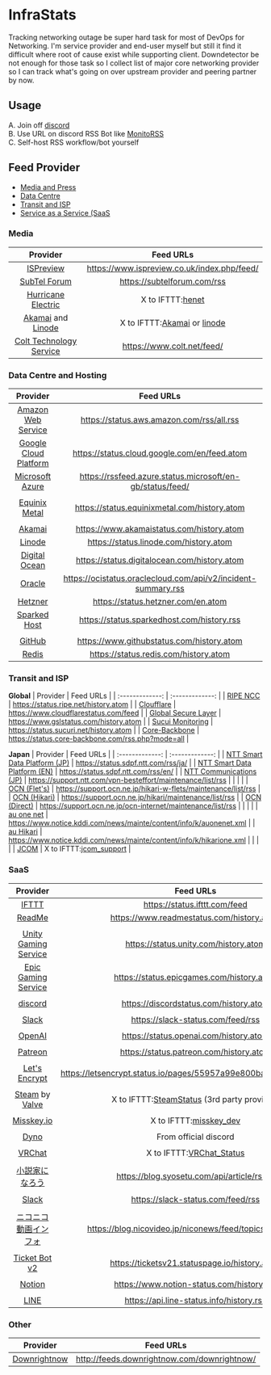 # InfraStats
Tracking networking outage be super hard task for most of DevOps for Networking.
I'm service provider and end-user myself but still it find it difficult where root of cause exist while supporting client.
Downdetector be not enough for those task so I collect list of major core networking provider so I can track what's going on over upstream provider and peering partner by now.

## Usage
 A. Join off [discord](https://discord.gg/8tdcHxzmBT)  
 B. Use URL on discord RSS Bot like [MonitoRSS](https://monitorss.xyz/)  
 C. Self-host RSS workflow/bot yourself

## Feed Provider
- [Media and Press](#media)
- [Data Centre](#data-centre-and-hosting)
- [Transit and ISP](#transit-and-isp)
- [Service as a Service (SaaS](#saas)

### Media
| Provider | Feed URLs |
| :-------------: | :-------------: |
| [ISPreview](https://www.ispreview.co.uk/) | https://www.ispreview.co.uk/index.php/feed/ |
| [SubTel Forum](https://subtelforum.com/) | https://subtelforum.com/rss |
| [Hurricane Electric](http://he.net/) | X to IFTTT:[henet](https://x.com/henet) |
| [Akamai](https://www.akamai.com/) and [Linode](https://www.linode.com/) | X to IFTTT:[Akamai](https://x.com/Akamai) or [linode](https://x.com/linode) |
| [Colt Technology Service](https://www.colt.net/) | https://www.colt.net/feed/ |

### Data Centre and Hosting
| Provider | Feed URLs |
| :-------------: | :-------------: |
| [Amazon Web Service](https://aws.amazon.com/) | https://status.aws.amazon.com/rss/all.rss |
| [Google Cloud Platform](https://cloud.google.com/) | https://status.cloud.google.com/en/feed.atom |
| [Microsoft Azure](https://azure.microsoft/) | https://rssfeed.azure.status.microsoft/en-gb/status/feed/ |
|  |  |
| [Equinix Metal](https://equinix.com/) | https://status.equinixmetal.com/history.atom |
|  |  |
| [Akamai](https://www.akamai.com/) | https://www.akamaistatus.com/history.atom |
| [Linode](https://www.linode.com/) | https://status.linode.com/history.atom |
| [Digital Ocean](https://digitalocean.com/) | https://status.digitalocean.com/history.atom |
| [Oracle](https://www.oracle.com/) | https://ocistatus.oraclecloud.com/api/v2/incident-summary.rss |
| [Hetzner](https://www.hetzner.com/) | https://status.hetzner.com/en.atom |
| [Sparked Host](https://sparkedhost.com/) | https://status.sparkedhost.com/history.rss |
|  |  |
| [GitHub](https://www.github.com/) | https://www.githubstatus.com/history.atom |
| [Redis](https://redis.com/) | https://status.redis.com/history.atom |


### Transit and ISP
**Global**
| Provider | Feed URLs |
| :-------------: | :-------------: |
| [RIPE NCC](https://ripe.net/) | https://status.ripe.net/history.atom |
| [Cloufflare](https://www.cloudflare.com/) | https://www.cloudflarestatus.com/feed |
| [Global Secure Layer](https://globalsecurelayer.com/) | https://www.gslstatus.com/history.atom |
| [Sucui Monitoring](https://sucuri.net/) | https://status.sucuri.net/history.atom |
| [Core-Backbone](https://core-backbone.com/) | https://status.core-backbone.com/rss.php?mode=all |

**Japan**
| Provider | Feed URLs |
| :-------------: | :-------------: |
| [NTT Smart Data Platform (JP)](https://sdpf.ntt.com/) | https://status.sdpf.ntt.com/rss/ja/ |
| [NTT Smart Data Platform (EN)](https://sdpf.ntt.com/) | https://status.sdpf.ntt.com/rss/en/ |
| [NTT Communications (JP)](https://www.ntt.com) | https://support.ntt.com/vpn-besteffort/maintenance/list/rss |
|  |  |
| [OCN (Flet's)](https://ocn.ne.jp/) | https://support.ocn.ne.jp/hikari-w-flets/maintenance/list/rss |
| [OCN (Hikari)](https://ocn.ne.jp/) | https://support.ocn.ne.jp/hikari/maintenance/list/rss |
| [OCN (Direct)](https://ocn.ne.jp/) | https://support.ocn.ne.jp/ocn-internet/maintenance/list/rss |
|  |  |
| [au one net](https://www.au.com/) | https://www.notice.kddi.com/news/mainte/content/info/k/auonenet.xml |
| [au Hikari](https://www.au.com/) | https://www.notice.kddi.com/news/mainte/content/info/k/hikarione.xml |
|  |  |
| [JCOM](https://www.jcom.co.jp/) | X to IFTTT:[jcom_support](https://x.com/jcom_support) |


### SaaS
| Provider | Feed URLs |
| :-------------: | :-------------: |
| [IFTTT](https://ifttt.com/) | https://status.ifttt.com/feed |
| [ReadMe](https://readme.com/) | https://www.readmestatus.com/history.atom |
|  |  |
| [Unity Gaming Service](https://unity.com/) | https://status.unity.com/history.atom |
| [Epic Gaming Service](https://epicgames.com/) | https://status.epicgames.com/history.atom |
|  |  |
| [discord](https://discord.com/) | https://discordstatus.com/history.atom |
|  |  |
| [Slack](https://slack.com/) | https://slack-status.com/feed/rss |
| | |
| [OpenAI](https://openai.com/) | https://status.openai.com/history.atom |
|  |  |
| [Patreon](https://patreon.com/) | https://status.patreon.com/history.atom |
|  |  |
| [Let's Encrypt](https://letsencrypt.org/) | https://letsencrypt.status.io/pages/55957a99e800baa4470002da/rss |
|  |  |
| [Steam](https://store.steampowered.com/) by [Valve](https://www.valvesoftware.com/) | X to IFTTT:[SteamStatus](https://x.com/SteamStatus) (3rd party provider) |
|  |  |
| [Misskey.io](https://misskey.io/) | X to IFTTT:[misskey_dev](https://x.com/misskey_dev) |
|  |  |
| [Dyno](https://dyno.gg/) | From official discord |
|  |  |
| [VRChat](https://dyno.gg/) | X to IFTTT:[VRChat_Status](https://x.com/VRChat_Status) |
|  |  |
| [小説家になろう](https://syosetu.com/) | https://blog.syosetu.com/api/article/rss2/ |
| | |
| [Slack](https://slack.com/) | https://slack-status.com/feed/rss |
| | |
| [ニコニコ動画インフォ](https://www.nicovideo.jp/) | https://blog.nicovideo.jp/niconews/feed/topics/index.xml |
| | |
| [Ticket Bot v2](https://ticketsbot.cloud/) | https://ticketsv21.statuspage.io/history.atom |
| | |
| [Notion](https://www.notion.com/) | https://www.notion-status.com/history.rss |
| | |
| [LINE](https://www.line.me/) | https://api.line-status.info/history.rss |

### Other
| Provider | Feed URLs |
| :-------------: | :-------------: |
| [Downrightnow](http://downrightnow.com/) | http://feeds.downrightnow.com/downrightnow/ |
